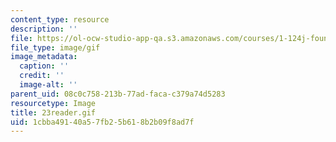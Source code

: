 ```yaml
---
content_type: resource
description: ''
file: https://ol-ocw-studio-app-qa.s3.amazonaws.com/courses/1-124j-foundations-of-software-engineering-fall-2000/1cbba49140a57fb25b618b2b09f8ad7f_23reader.gif
file_type: image/gif
image_metadata:
  caption: ''
  credit: ''
  image-alt: ''
parent_uid: 08c0c758-213b-77ad-faca-c379a74d5283
resourcetype: Image
title: 23reader.gif
uid: 1cbba491-40a5-7fb2-5b61-8b2b09f8ad7f
---
```

